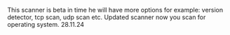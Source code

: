 This scanner is beta in time he will have more options for example: version detector, tcp scan, udp scan etc.
Updated scanner now you scan for operating system. 28.11.24
